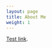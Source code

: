 ```yaml
---
layout: page
title: About Me
weight: 1
---
```


[Test link][linkref].

[linkref]: http://google.com/
